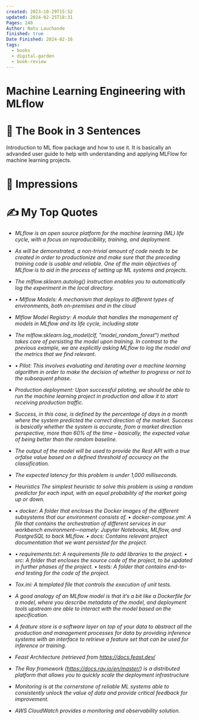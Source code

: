 ```yaml
---
created: 2023-10-29T15:52
updated: 2024-02-25T18:31
Pages: 248
Author: Natu Lauchande
finished: true
Date Finished: 2024-02-16
tags:
  - books
  - digital-garden
  - book-review
---
```

#  Machine Learning Engineering with MLflow


# 🚀 The Book in 3 Sentences
Introduction to ML flow package and how to use it. It is basically an advanded user guide to help with understanding and applying MLFlow for machine learning projects.

# 🎨 Impressions



# ✍️ My Top  Quotes
- *MLflow is an open source platform for the machine learning (ML) life cycle, with a focus on reproducibility, training, and deployment.* 
 
- *As will be demonstrated, a non-trivial amount of code needs to be created in order to productionize and make sure that the preceding training code is usable and reliable. One of the main objectives of MLflow is to aid in the process of setting up ML systems and projects.* 
 
- *The mlflow.sklearn.autolog() instruction enables you to automatically log the experiment in the local directory.* 
 
- *• Mlflow Models: A mechanism that deploys to different types of environments, both on-premises and in the cloud* 
 
- *Mlflow Model Registry: A module that handles the management of models in MLflow and its life cycle, including state* 
 
- *The mlflow.sklearn.log_model(clf, "model_random_forest") method takes care of persisting the model upon training. In contrast to the previous example, we are explicitly asking MLflow to log the model and the metrics that we find relevant.* 
 
- *• Pilot: This involves evaluating and iterating over a machine learning algorithm in order to make the decision of whether to progress or not to the subsequent phase.* 
 
- *Production deployment: Upon successful piloting, we should be able to run the machine learning project in production and allow it to start receiving production traffic.* 
 
- *Success, in this case, is defined by the percentage of days in a month where the system predicted the correct direction of the market. Success is basically whether the system is accurate, from a market direction perspective, more than 60% of the time – basically, the expected value of being better than the random baseline.* 
 
- *The output of the model will be used to provide the Rest API with a true orfalse value based on a defined threshold of accuracy on the classification.* 
 
- *The expected latency for this problem is under 1,000 milliseconds.* 
 
- *Heuristics The simplest heuristic to solve this problem is using a random predictor for each input, with an equal probability of the market going up or down.* 

- *• docker: A folder that encloses the Docker images of the different subsystems that our environment consists of.  • docker-compose.yml: A file that contains the orchestration of different services in our workbench environment—namely: Jupyter Notebooks, MLflow, and PostgreSQL to back MLflow. • docs: Contains relevant project documentation that we want persisted for the project.* 
 
- *• requirements.txt: A requirements file to add libraries to the project. • src: A folder that encloses the source code of the project, to be updated in further phases of the project.  • tests: A folder that contains end-to-end testing for the code of the project.* 
 
- *Tox.ini: A templated file that controls the execution of unit tests.* 
 
- *A good analogy of an MLflow model is that it’s a bit like a Dockerfile for a model, where you describe metadata of the model, and deployment tools upstream are able to interact with the model based on the specification.* 
 
- *A feature store is a software layer on top of your data to abstract all the production and management processes for data by providing inference systems with an interface to retrieve a feature set that can be used for inference or training.* 
 
- *Feast Architecture (retrieved from https://docs.feast.dev/* 
 
- *The Ray framework (https://docs.ray.io/en/master/) is a distributed platform that allows you to quickly scale the deployment infrastructure* 
 
- *Monitoring is at the cornerstone of reliable ML systems able to consistently unlock the value of data and provide critical feedback for improvement.* 
 
- *AWS CloudWatch provides a monitoring and observability solution.* 
 

